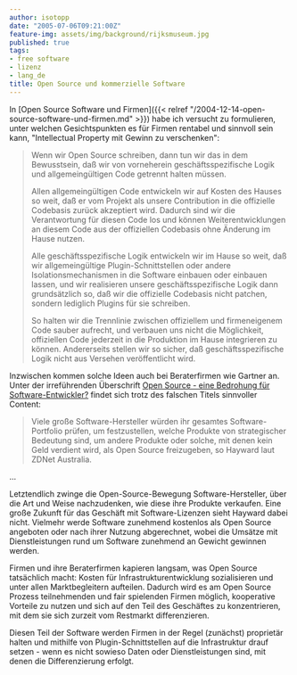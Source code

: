 ```yaml
---
author: isotopp
date: "2005-07-06T09:21:00Z"
feature-img: assets/img/background/rijksmuseum.jpg
published: true
tags:
- free software
- lizenz
- lang_de
title: Open Source und kommerzielle Software
---
```


In 
[Open Source Software und Firmen]({{< relref "/2004-12-14-open-source-software-und-firmen.md" >}}) habe ich versucht zu formulieren, unter welchen Gesichtspunkten es für Firmen rentabel und sinnvoll sein kann, "Intellectual Property mit Gewinn zu verschenken": 

> Wenn wir Open Source schreiben, dann tun wir das in dem Bewusstsein, daß wir von vorneherein geschäftsspezifische Logik und allgemeingültigen Code getrennt halten müssen.
> 
> Allen allgemeingültigen Code entwickeln wir auf Kosten des Hauses so weit, daß er vom Projekt als unsere Contribution in die offizielle Codebasis zurück akzeptiert wird. 
> Dadurch sind wir die Verantwortung für diesen Code los und können Weiterentwicklungen an diesem Code aus der offiziellen Codebasis ohne Änderung im Hause nutzen.
 >
>  Alle geschäftsspezifische Logik entwickeln wir im Hause so weit, daß wir allgemeingültige Plugin-Schnittstellen oder andere Isolationsmechanismen in die Software einbauen oder einbauen lassen, und wir realisieren unsere geschäftsspezifische Logik dann grundsätzlich so, daß wir die offizielle Codebasis nicht patchen, sondern lediglich Plugins für sie schreiben. 
>
>  So halten wir die Trennlinie zwischen offiziellem und firmeneigenem Code sauber aufrecht, und verbauen uns nicht die Möglichkeit, offiziellen Code jederzeit in die Produktion im Hause integrieren zu können.
> Andererseits stellen wir so sicher, daß geschäftsspezifische Logik nicht aus Versehen veröffentlicht wird.

Inzwischen kommen solche Ideen auch bei Beraterfirmen wie Gartner an. Unter der irreführenden Überschrift 
[Open Source - eine Bedrohung für Software-Entwickler?](http://www.golem.de/0507/39047.html) 
findet sich trotz des falschen Titels sinnvoller Content: 

> Viele große Software-Hersteller würden ihr gesamtes Software-Portfolio prüfen, um festzustellen, welche Produkte von strategischer Bedeutung sind, um andere Produkte oder solche, mit denen kein Geld verdient wird, als Open Source freizugeben, so Hayward laut ZDNet Australia. 

...

Letztendlich zwinge die Open-Source-Bewegung Software-Hersteller, über die Art und Weise nachzudenken, wie diese ihre Produkte verkaufen. 
Eine große Zukunft für das Geschäft mit Software-Lizenzen sieht Hayward dabei nicht.
Vielmehr werde Software zunehmend kostenlos als Open Source angeboten oder nach ihrer Nutzung abgerechnet, wobei die Umsätze mit Dienstleistungen rund um Software zunehmend an Gewicht gewinnen werden.

Firmen und ihre Beraterfirmen kapieren langsam, was Open Source tatsächlich macht: 
Kosten für Infrastrukturentwicklung sozialisieren und unter allen Marktbegleitern aufteilen. 
Dadurch wird es am Open Source Prozess teilnehmenden und fair spielenden Firmen möglich, kooperative Vorteile zu nutzen und sich auf den Teil des Geschäftes zu konzentrieren, mit dem sie sich zurzeit vom Restmarkt differenzieren. 

Diesen Teil der Software werden Firmen in der Regel (zunächst) proprietär halten und mithilfe von Plugin-Schnittstellen auf die Infrastruktur drauf setzen - wenn es nicht sowieso Daten oder Dienstleistungen sind, mit denen die Differenzierung erfolgt.
